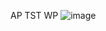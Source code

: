 AP TST WP
![image](https://github.com/user-attachments/assets/a3d824c9-2820-4f36-be81-3395a28804ea)
